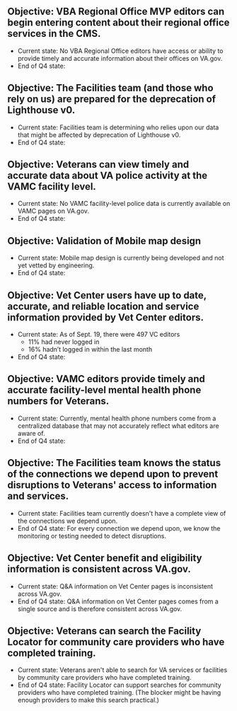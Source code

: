 ## Objective: VBA Regional Office MVP editors can begin entering content about their regional office services in the CMS.
- Current state: No VBA Regional Office editors have access or ability to provide timely and accurate information about their offices on VA.gov.
- End of Q4 state: 

## Objective: The Facilities team (and those who rely on us) are prepared for the deprecation of Lighthouse v0.
- Current state: Facilities team is determining who relies upon our data that might be affected by deprecation of Lighthouse v0.
- End of Q4 state:

## Objective: Veterans can view timely and accurate data about VA police activity at the VAMC facility level.
- Current state: No VAMC facility-level police data is currently available on VAMC pages on VA.gov.
- End of Q4 state:

## Objective: Validation of Mobile map design
- Current state: Mobile map design is currently being developed and not yet vetted by engineering.
- End of Q4 state:

## Objective: Vet Center users have up to date, accurate, and reliable location and service information provided by Vet Center editors.
- Current state: As of Sept. 19, there were 497 VC editors
  -  11% had never logged in
  -  16% hadn’t logged in within the last month
- End of Q4 state:

## Objective: VAMC editors provide timely and accurate facility-level mental health phone numbers for Veterans.
- Current state: Currently, mental health phone numbers come from a centralized database that may not accurately reflect what editors are aware of.
- End of Q4 state:

## Objective: The Facilities team knows the status of the connections we depend upon to prevent disruptions to Veterans' access to information and services.
- Current state: Facilities team currently doesn't have a complete view of the connections we depend upon.
- End of Q4 state: For every connection we depend upon, we know the monitoring or testing needed to detect disruptions.

## Objective: Vet Center benefit and eligibility information is consistent across VA.gov.
- Current state: Q&A information on Vet Center pages is inconsistent across VA.gov.
- End of Q4 state: Q&A information on Vet Center pages comes from a single source and is therefore consistent across VA.gov.

## Objective: Veterans can search the Facility Locator for community care providers who have completed training.
- Current state: Veterans aren't able to search for VA services or facilities by community care providers who have completed training.
- End of Q4 state: Facility Locator can support searches for community providers who have completed training. (The blocker might be having enough providers to make this search practical.)
